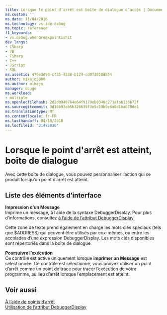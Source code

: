 ```yaml
---
title: Lorsque le point d’arrêt est boîte de dialogue d’accès | Documents Microsoft
ms.custom: ''
ms.date: 11/04/2016
ms.technology: vs-ide-debug
ms.topic: reference
f1_keywords:
- vs.debug.whenbreakpointishit
dev_langs:
- CSharp
- VB
- FSharp
- C++
- JScript
- SQL
ms.assetid: 476e3d98-cf35-4338-b124-cd0f3010d854
author: mikejo5000
ms.author: mikejo
manager: douge
ms.workload:
- multiple
ms.openlocfilehash: 2d2d0940764e64f9179eb8346c271afa6136b72f
ms.sourcegitcommit: 3d10b93eb5b326639f3e5c19b9e6a8d1ba078de1
ms.translationtype: MT
ms.contentlocale: fr-FR
ms.lasthandoff: 04/18/2018
ms.locfileid: "31475036"
---
```

# <a name="when-breakpoint-is-hit-dialog-box"></a>Lorsque le point d'arrêt est atteint, boîte de dialogue
Avec cette boîte de dialogue, vous pouvez personnaliser l’action qui se produit lorsqu’un point d’arrêt est atteint.  
  
## <a name="uielement-list"></a>Liste des éléments d’interface  
 **Impression d’un Message**  
 Imprime un message, à l’aide de la syntaxe DebuggerDisplay. Pour plus d’informations, consultez [à l’aide de l’attribut DebuggerDisplay](../debugger/using-the-debuggerdisplay-attribute.md).  
  
 Cette zone de texte prend également en charge les mots clés spéciaux (tels que $ADDRESS) qui peuvent être utilisés par eux-mêmes, ou entre les accolades d’une expression DebuggerDisplay. Les mots clés disponibles sont répertoriés dans la boîte de dialogue.  
  
 **Poursuivre l’exécution**  
 Ce contrôle est activé uniquement lorsque **imprimer un Message** est sélectionnée. Ce contrôle est sélectionné, vous pouvez utiliser un point d’arrêt comme un point de trace pour tracer l’exécution de votre programme, au lieu d’arrêt lorsque l’emplacement est atteint.  
  
## <a name="see-also"></a>Voir aussi  
 [À l’aide de points d’arrêt](../debugger/using-breakpoints.md)   
 [Utilisation de l’attribut DebuggerDisplay](../debugger/using-the-debuggerdisplay-attribute.md)